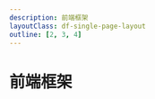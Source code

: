 ```yaml
---
description: 前端框架
layoutClass: df-single-page-layout
outline: [2, 3, 4]
---
```

<!-- <script setup>
import '../components/df-common/index.scss';
</script> -->

# 前端框架